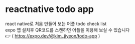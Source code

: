 # reactnative todo app
react native로 처음 만들어 보는 어플 todo check list <br/>
expo 앱 설치후 QR코드를 스캔하면 어플을 이용해 보실 수 있습니다 <br/>
👉 ( https://expo.dev/@kim_jiyeon/todo-app )
